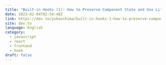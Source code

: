 ```yaml
---
title: "Built-in Hooks (1): How to Preserve Component State and Use LifeCycle?"
date: 2023-02-04T02:54:48Z
link: https://dev.to/yukooshima/built-in-hooks-1-how-to-preserve-component-state-and-use-lifecycle-2hch?utm_medium=RSS&utm_source=news.12bit.vn
site: dev.to
language: English
category:
  - javascript
  - react
  - frontend
  - hook
draft: false
---
```

